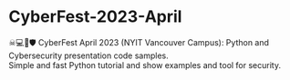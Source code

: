 # CyberFest-2023-April
☠💻🔑🛡
CyberFest April 2023 (NYIT Vancouver Campus): Python and Cybersecurity presentation code samples.   
Simple and fast Python tutorial and show examples and tool for security.
